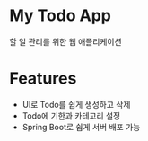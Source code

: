 # My Todo App

할 일 관리를 위한 웹 애플리케이션

# Features

- UI로 Todo를 쉽게 생성하고 삭제
- Todo에 기한과 카테고리 설정
- Spring Boot로 쉽게 서버 배포 가능
